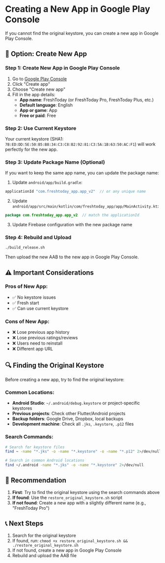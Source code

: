# Creating a New App in Google Play Console

If you cannot find the original keystore, you can create a new app in Google Play Console.

## 🔄 Option: Create New App

### Step 1: Create New App in Google Play Console
1. Go to [Google Play Console](https://play.google.com/console)
2. Click "Create app"
3. Choose "Create new app"
4. Fill in the app details:
   - **App name**: FreshToday (or FreshToday Pro, FreshToday Plus, etc.)
   - **Default language**: English
   - **App or game**: App
   - **Free or paid**: Free

### Step 2: Use Current Keystore
Your current keystore (SHA1: `7B:ED:DD:5E:50:B5:B8:34:C3:C8:B2:92:81:C3:5A:1B:63:50:AC:F1`) will work perfectly for the new app.

### Step 3: Update Package Name (Optional)
If you want to keep the same app name, you can update the package name:

1. Update `android/app/build.gradle`:
```gradle
applicationId "com.freshtoday_app.app_v2"  // or any unique name
```

2. Update `android/app/src/main/kotlin/com/freshtoday_app/app/MainActivity.kt`:
```kotlin
package com.freshtoday_app.app_v2  // match the applicationId
```

3. Update Firebase configuration with the new package name

### Step 4: Rebuild and Upload
```bash
./build_release.sh
```

Then upload the new AAB to the new app in Google Play Console.

## ⚠️ Important Considerations

### Pros of New App:
- ✅ No keystore issues
- ✅ Fresh start
- ✅ Can use current keystore

### Cons of New App:
- ❌ Lose previous app history
- ❌ Lose previous ratings/reviews
- ❌ Users need to reinstall
- ❌ Different app URL

## 🔍 Finding the Original Keystore

Before creating a new app, try to find the original keystore:

### Common Locations:
- **Android Studio**: `~/.android/debug.keystore` or project-specific keystores
- **Previous projects**: Check other Flutter/Android projects
- **Backup folders**: Google Drive, Dropbox, local backups
- **Development machine**: Check all `.jks`, `.keystore`, `.p12` files

### Search Commands:
```bash
# Search for keystore files
find ~ -name "*.jks" -o -name "*.keystore" -o -name "*.p12" 2>/dev/null

# Search in common Android locations
find ~/.android -name "*.jks" -o -name "*.keystore" 2>/dev/null
```

## 🎯 Recommendation

1. **First**: Try to find the original keystore using the search commands above
2. **If found**: Use the `restore_original_keystore.sh` script
3. **If not found**: Create a new app with a slightly different name (e.g., "FreshToday Pro")

## 📞 Next Steps

1. Search for the original keystore
2. If found, run: `chmod +x restore_original_keystore.sh && ./restore_original_keystore.sh`
3. If not found, create a new app in Google Play Console
4. Rebuild and upload the AAB file 